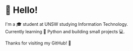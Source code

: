 # 👋 Hello!

I'm a 🎓 student at UNSW studying Information Technology.  
Currently learning 🐍 Python and building small projects 💻.

Thanks for visiting my GitHub! 🙌


